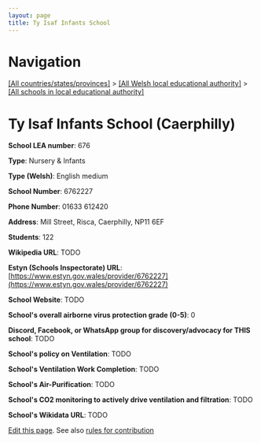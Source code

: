 ```yaml
---
layout: page
title: Ty Isaf Infants School
---
```

# Navigation

[[All countries/states/provinces]](../../..) > [[All Welsh local educational authority]](../..) > [[All schools in local educational authority]](..)

# Ty Isaf Infants School (Caerphilly)

**School LEA number**: 676

**Type**: Nursery & Infants

**Type (Welsh)**: English medium

**School Number**: 6762227

**Phone Number**: 01633 612420

**Address**: Mill Street, Risca, Caerphilly, NP11 6EF

**Students**: 122

**Wikipedia URL**: TODO

**Estyn (Schools Inspectorate) URL**: [https://www.estyn.gov.wales/provider/6762227](https://www.estyn.gov.wales/provider/6762227)

**School Website**: TODO

**School's overall airborne virus protection grade (0-5)**: 0

**Discord, Facebook, or WhatsApp group for discovery/advocacy for THIS school**: TODO

**School's policy on Ventilation**: TODO

**School's Ventilation Work Completion**: TODO

**School's Air-Purification**: TODO

**School's CO2 monitoring to actively drive ventilation and filtration**: TODO

**School's Wikidata URL**: TODO




[Edit this page](https://github.com/VentilationProject/Wales/edit/prif/./Caerphilly/Ty_Isaf_Infants_School.md). See also [rules for contribution](../../../contribution-rules/)